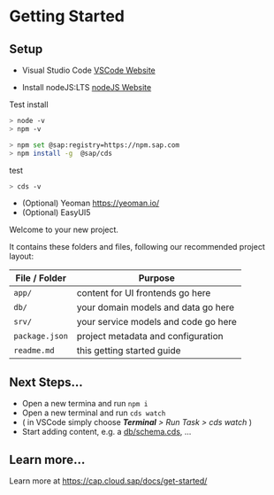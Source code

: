 
# Getting Started

## Setup

- Visual Studio Code [VSCode Website](https://code.visualstudio.com/)

- Install nodeJS:LTS [nodeJS Website](https://nodejs.org/en/download/)

Test install
```sh
> node -v
> npm -v
```

```sh
> npm set @sap:registry=https://npm.sap.com
> npm install -g  @sap/cds
```

test
```sh
> cds -v
```

- (Optional) Yeoman https://yeoman.io/
- (Optional) EasyUI5


Welcome to your new project.

It contains these folders and files, following our recommended project layout:

File / Folder | Purpose
---------|----------
`app/` | content for UI frontends go here
`db/` | your domain models and data go here
`srv/` | your service models and code go here
`package.json` | project metadata and configuration
`readme.md` | this getting started guide


## Next Steps...
- Open a new termina and run `npm i`
- Open a new terminal and run  `cds watch`
- ( in VSCode simply choose _**Terminal** > Run Task > cds watch_ )
- Start adding content, e.g. a [db/schema.cds](db/schema.cds), ...


## Learn more...

Learn more at https://cap.cloud.sap/docs/get-started/
